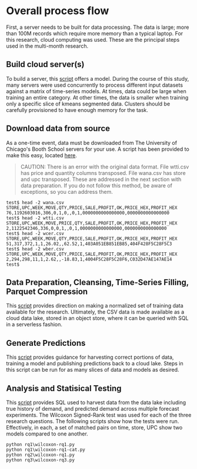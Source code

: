 # Overall process flow

First, a server needs to be built for data processing. The data is large; more than 100M records which require more memory than a typical laptop. For this research, cloud computing was used.  These are the principal steps used in the multi-month research.

## Build cloud server(s)
To build a server, this [script](build-server.md) offers a model. During the course of this study, many servers were used concurrently to process different input datasets against a matrix of time-series models.  At times, data could be large when training an entire category.  At other times, the data is smaller when training only a specific slice of kmeans segmented data.  Clusters should be carefully provisioned to have enough memory for the task.

## Download data from source

As a one-time event, data must be downloaded from The University of Chicago's Booth School servers for your use. A script has been provided to make this easy, located [here](download-source.md).

>CAUTION: There is an error with the original data format. File wtti.csv has price and quantity columns transposed. File wana.csv has store and upc transposed.  These are addressed in the next section with data preparation.  If you do not follow this method, be aware of exceptions, so you can address them.

```
test$ head -2 wana.csv
STORE,UPC,WEEK,MOVE,QTY,PRICE,SALE,PROFIT,OK,PRICE_HEX,PROFIT_HEX
76,1192603016,306,0,1,0,,0,1,0000000000000000,0000000000000000
test$ head -2 wtti.csv
STORE,UPC,WEEK,MOVE,PRICE,QTY,SALE,PROFIT,OK,PRICE_HEX,PROFIT_HEX
2,1122542346,336,0,0,1,,0,1,0000000000000000,0000000000000000
test$ head -2 wcer.csv
STORE,UPC,WEEK,MOVE,QTY,PRICE,SALE,PROFIT,OK,PRICE_HEX,PROFIT_HEX
51,317,372,1,1,26.02,,62.52,1,403A051EB851EB85,404F428F5C28F5C3
test$ head -2 wber.csv
STORE,UPC,WEEK,MOVE,QTY,PRICE,SALE,PROFIT,OK,PRICE_HEX,PROFIT_HEX
2,294,298,11,1,2.62,,-18.83,1,4004F5C28F5C28F6,C032D47AE147AE14
test$
```

## Data Preparation, Cleansing, Time-Series Filling, Parquet Compression

This [script](historic-data-prep.md) provides direction on making a normalized set of training data available for the research.  Ultimately, the CSV data is made available as a cloud data lake, stored in an object store, where it can be queried with SQL in a serverless fashion.

## Generate Predictions

This [script](generate-predictions.md) provides guidance for harvesting correct portions of data, training a model and publishing predictions back to a cloud lake. Steps in this script can be run for as many slices of data and models as desired.

## Analysis and Statisical Testing

This [script](doc-tables.md) provides SQL used to harvest data from the data lake including true history of demand, and predicted demand across multiple forecast experiments. The Wilcoxon Signed-Rank test was used for each of the three research questions.  The following scripts show how the tests were run.  Effectively, in each, a set of matched pairs on time, store, UPC show two models compared to one another.

```
python rq1\wilcoxon-rq1.py
python rq1\wilcoxon-rq1-cat.py
python rq2\wilcoxon-rq1.py
python rq3\wilcoxon-rq3.py
```
